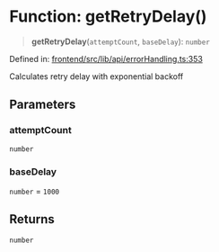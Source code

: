 # Function: getRetryDelay()

> **getRetryDelay**(`attemptCount`, `baseDelay`): `number`

Defined in: [frontend/src/lib/api/errorHandling.ts:353](https://github.com/lsendel/sass/blob/ca8b2b87627589617e0de57047e1f50d53e78078/frontend/src/lib/api/errorHandling.ts#L353)

Calculates retry delay with exponential backoff

## Parameters

### attemptCount

`number`

### baseDelay

`number` = `1000`

## Returns

`number`
